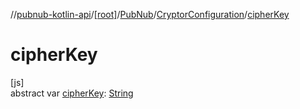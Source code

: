//[pubnub-kotlin-api](../../../../index.md)/[[root]](../../index.md)/[PubNub](../index.md)/[CryptorConfiguration](index.md)/[cipherKey](cipher-key.md)

# cipherKey

[js]\
abstract var [cipherKey](cipher-key.md): [String](https://kotlinlang.org/api/latest/jvm/stdlib/kotlin-stdlib/kotlin/-string/index.html)
